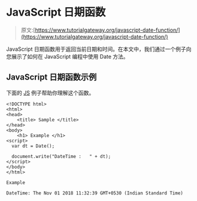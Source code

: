 # JavaScript 日期函数

> 原文:[https://www.tutorialgateway.org/javascript-date-function/](https://www.tutorialgateway.org/javascript-date-function/)

JavaScript 日期函数用于返回当前日期和时间。在本文中，我们通过一个例子向您展示了如何在 JavaScript 编程中使用 Date 方法。

## JavaScript 日期函数示例

下面的 [JS](https://www.tutorialgateway.org/javascript/) 例子帮助你理解这个函数。

```
<!DOCTYPE html>
<html>
<head>
    <title> Sample </title>
</head>
<body>
    <h1> Example </h1>
<script>
  var dt = Date();

  document.write("DateTime :   " + dt);
</script>
</body>
</html>
```

```
Example

DateTime: The Nov 01 2018 11:32:39 GMT+0530 (Indian Standard Time)
```
